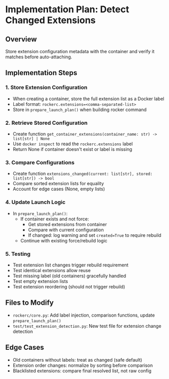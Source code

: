 # Implementation Plan: Detect Changed Extensions

## Overview
Store extension configuration metadata with the container and verify it matches before auto-attaching.

## Implementation Steps

### 1. Store Extension Configuration
- When creating a container, store the full extension list as a Docker label
- Label format: `rockerc.extensions=<comma-separated-list>`
- Store in `prepare_launch_plan()` when building rocker command

### 2. Retrieve Stored Configuration
- Create function `get_container_extensions(container_name: str) -> list[str] | None`
- Use `docker inspect` to read the `rockerc.extensions` label
- Return None if container doesn't exist or label is missing

### 3. Compare Configurations
- Create function `extensions_changed(current: list[str], stored: list[str]) -> bool`
- Compare sorted extension lists for equality
- Account for edge cases (None, empty lists)

### 4. Update Launch Logic
- In `prepare_launch_plan()`:
  - If container exists and not force:
    - Get stored extensions from container
    - Compare with current configuration
    - If changed: log warning and set `created=True` to require rebuild
  - Continue with existing force/rebuild logic

### 5. Testing
- Test extension list changes trigger rebuild requirement
- Test identical extensions allow reuse
- Test missing label (old containers) gracefully handled
- Test empty extension lists
- Test extension reordering (should not trigger rebuild)

## Files to Modify
- `rockerc/core.py`: Add label injection, comparison functions, update `prepare_launch_plan()`
- `test/test_extension_detection.py`: New test file for extension change detection

## Edge Cases
- Old containers without labels: treat as changed (safe default)
- Extension order changes: normalize by sorting before comparison
- Blacklisted extensions: compare final resolved list, not raw config

